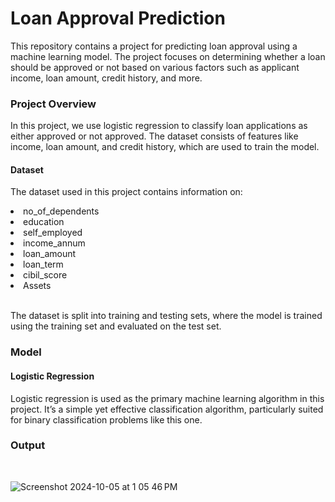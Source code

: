 <h1>Loan Approval Prediction</h1>

This repository contains a project for predicting loan approval using a machine learning model. The project focuses on determining whether a loan should be approved or not based on various factors such as applicant income, loan amount, credit history, and more.

<h3>Project Overview</h3>

In this project, we use logistic regression to classify loan applications as either approved or not approved. The dataset consists of features like income, loan amount, and credit history, which are used to train the model.

<h4>Dataset</h4>

The dataset used in this project contains information on:

<li>no_of_dependents</li>	
<li>education</li>	
<li>self_employed</li>	
<li>income_annum</li>	
<li>loan_amount</li>	
<li>loan_term</li>	
<li>cibil_score</li>	
<li>Assets</li>
<br>

The dataset is split into training and testing sets, where the model is trained using the training set and evaluated on the test set.

<h3>Model</h3>

<h4>Logistic Regression</h4>

Logistic regression is used as the primary machine learning algorithm in this project. It’s a simple yet effective classification algorithm, particularly suited for binary classification problems like this one.
<br>
<h3>Output</h3>
<br>

![Screenshot 2024-10-05 at 1 05 46 PM](https://github.com/user-attachments/assets/e24879bc-4677-48c5-b044-13e5316effeb)

